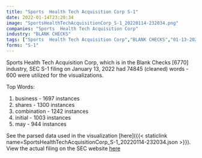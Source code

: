 ```yaml
---
title: "Sports  Health Tech Acquisition Corp S-1"
date: 2022-01-14T23:20:34
image: "SportsHealthTechAcquisitionCorp_S-1_20220114-232034.png"
companies: "Sports  Health Tech Acquisition Corp"
industry: "BLANK CHECKS"
tags: ["Sports  Health Tech Acquisition Corp","BLANK CHECKS","01-13-2022","S-1"]
forms: "S-1"
---
```

Sports  Health Tech Acquisition Corp, which is in the Blank Checks [6770] industry, SEC S-1 filing on January 13, 2022 had 74845 (cleaned) words - 600 were utilized for the visualizations.

Top Words:
1. business - 1697 instances
2. shares - 1300 instances
3. combination - 1242 instances
4. initial - 1003 instances
5. may - 944 instances


See the parsed data used in the visualization [here]({{< staticlink name=SportsHealthTechAcquisitionCorp_S-1_20220114-232034.json >}}).  
View the actual filing on the SEC website [here](https://www.sec.gov/Archives/edgar/data/1898570/0001213900-22-001959.txt)